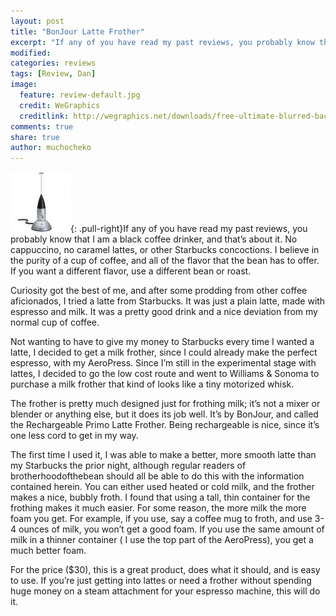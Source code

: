 ```yaml
---
layout: post
title: "BonJour Latte Frother"
excerpt: "If any of you have read my past reviews, you probably know that I am a black coffee drinker, and that’s about it. No cappuccino, no caramel lattes, or other Starbucks concoctions."
modified: 
categories: reviews
tags: [Review, Dan]
image:
  feature: review-default.jpg
  credit: WeGraphics
  creditlink: http://wegraphics.net/downloads/free-ultimate-blurred-background-pack/
comments: true
share: true
author: muchocheko
---
```

![BonJour Latte Frother](/images/53451_b.thumbnail.jpg){: .pull-right}If any of you have read my past reviews, you probably know that I am a black coffee drinker, and that’s about it. No cappuccino, no caramel lattes, or other Starbucks concoctions. I believe in the purity of a cup of coffee, and all of the flavor that the bean has to offer. If you want a different flavor, use a different bean or roast.

Curiosity got the best of me, and after some prodding from other coffee aficionados, I tried a latte from Starbucks. It was just a plain latte, made with espresso and milk. It was a pretty good drink and a nice deviation from my normal cup of coffee.

Not wanting to have to give my money to Starbucks every time I wanted a latte, I decided to get a milk frother, since I could already make the perfect espresso, with my AeroPress. Since I’m still in the experimental stage with lattes, I decided to go the low cost route and went to Williams & Sonoma to purchase a milk frother that kind of looks like a tiny motorized whisk.

The frother is pretty much designed just for frothing milk; it’s not a mixer or blender or anything else, but it does its job well. It’s by BonJour, and called the Rechargeable Primo Latte Frother. Being rechargeable is nice, since it’s one less cord to get in my way.

The first time I used it, I was able to make a better, more smooth latte than my Starbucks the prior night, although regular readers of brotherhoodofthebean should all be able to do this with the information contained herein. You can either used heated or cold milk, and the frother makes a nice, bubbly froth. I found that using a tall, thin container for the frothing makes it much easier. For some reason, the more milk the more foam you get. For example, if you use, say a coffee mug to froth, and use 3-4 ounces of milk, you won’t get a good foam. If you use the same amount of milk in a thinner container ( I use the top part of the AeroPress), you get a much better foam.

For the price ($30), this is a great product, does what it should, and is easy to use. If you’re just getting into lattes or need a frother without spending huge money on a steam attachment for your espresso machine, this will do it.
